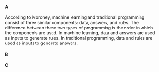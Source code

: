 #### A
According to Moroney, machine learning and traditional programming consist of three similar components: data, answers, and rules. The difference between these two types of programming is the order in which the components are used. In machine learning, data and answers are used as inputs to generate rules. In traditional programming, data and rules are used as inputs to generate answers.

#### B

#### C
